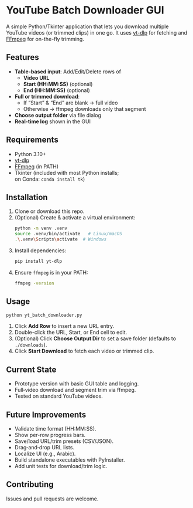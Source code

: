 # YouTube Batch Downloader GUI

A simple Python/Tkinter application that lets you download multiple YouTube videos (or trimmed clips) in one go. It uses [yt-dlp](https://github.com/yt-dlp/yt-dlp) for fetching and [FFmpeg](https://ffmpeg.org/) for on-the-fly trimming.

## Features
- **Table-based input**: Add/Edit/Delete rows of  
  - **Video URL**  
  - **Start (HH:MM:SS)** (optional)  
  - **End   (HH:MM:SS)** (optional)
- **Full or trimmed download**:  
  - If “Start” & “End” are blank → full video  
  - Otherwise → ffmpeg downloads only that segment
- **Choose output folder** via file dialog
- **Real-time log** shown in the GUI

## Requirements
- Python 3.10+  
- [yt-dlp](https://pypi.org/project/yt-dlp/)  
- [FFmpeg](https://ffmpeg.org/) (in PATH)  
- Tkinter (included with most Python installs;  
  on Conda: `conda install tk`)

## Installation
1. Clone or download this repo.  
2. (Optional) Create & activate a virtual environment:  
   ```bash
   python -m venv .venv
   source .venv/bin/activate   # Linux/macOS
   .\.venv\Scripts\activate  # Windows
   ```
3. Install dependencies:
   ```bash
   pip install yt-dlp
   ```
4. Ensure `ffmpeg` is in your PATH:
   ```bash
   ffmpeg -version
   ```

## Usage
```bash
python yt_batch_downloader.py
```
1. Click **Add Row** to insert a new URL entry.  
2. Double-click the URL, Start, or End cell to edit.  
3. (Optional) Click **Choose Output Dir** to set a save folder (defaults to `./downloads`).  
4. Click **Start Download** to fetch each video or trimmed clip.

## Current State
- Prototype version with basic GUI table and logging.  
- Full‐video download and segment trim via ffmpeg.  
- Tested on standard YouTube videos.

## Future Improvements
- Validate time format (HH:MM:SS).  
- Show per-row progress bars.  
- Save/load URL/trim presets (CSV/JSON).  
- Drag‐and‐drop URL lists.  
- Localize UI (e.g., Arabic).  
- Build standalone executables with PyInstaller.  
- Add unit tests for download/trim logic.

## Contributing
Issues and pull requests are welcome.
